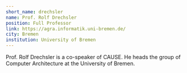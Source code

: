 ```yaml
---
short_name: drechsler
name: Prof. Rolf Drechsler
position: Full Professor
link: https://agra.informatik.uni-bremen.de/
city: Bremen
institution: University of Bremen
---
```

Prof. Rolf Drechsler is a co-speaker of CAUSE.
He heads the group of Computer Architecture at the University of Bremen.
